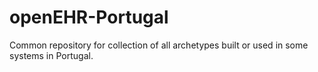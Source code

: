 # openEHR-Portugal
Common repository for collection of all archetypes built or used in some systems in Portugal.
